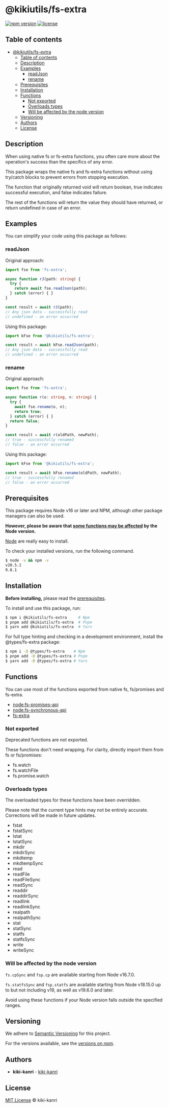 # @kikiutils/fs-extra

[![npm version](https://img.shields.io/npm/v/%40kikiutils%2Ffs-extra)](https://www.npmjs.com/package/@kikiutils/fs-extra)
[![license](https://img.shields.io/npm/l/%40kikiutils%2Ffs-extra)](https://www.npmjs.com/package/@kikiutils/fs-extra)

## Table of contents

- [@kikiutils/fs-extra](#kikiutilsfs-extra)
  - [Table of contents](#table-of-contents)
  - [Description](#description)
  - [Examples](#examples)
    - [readJson](#readjson)
    - [rename](#rename)
  - [Prerequisites](#prerequisites)
  - [Installation](#installation)
  - [Functions](#functions)
    - [Not exported](#not-exported)
    - [Overloads types](#overloads-types)
    - [Will be affected by the node version](#will-be-affected-by-the-node-version)
  - [Versioning](#versioning)
  - [Authors](#authors)
  - [License](#license)

## Description

When using native fs or fs-extra functions, you often care more about the operation's success than the specifics of any error.

This package wraps the native fs and fs-extra functions without using try/catch blocks to prevent errors from stopping execution.

The function that originally returned void will return boolean, true indicates successful execution, and false indicates failure.

The rest of the functions will return the value they should have returned, or return undefined in case of an error.

## Examples

You can simplify your code using this package as follows:

### readJson

Original approach:

```typescript
import fse from 'fs-extra';

async function rJ(path: string) {
  try {
    return await fse.readJson(path);
  } catch (error) { }
}

const result = await rJ(path);
// Any json data - successfully read
// undefined - an error occurred
```

Using this package:

```typescript
import kFse from '@kikiutils/fs-extra';

const result = await kFse.readJson(path);
// Any json data - successfully read
// undefined - an error occurred
```

### rename

Original approach:

```typescript
import fse from 'fs-extra';

async function r(o: string, n: string) {
  try {
    await fse.rename(o, n);
    return true;
  } catch (error) { }
  return false;
}

const result = await r(oldPath, newPath);
// true - successfully renamed
// false - an error occurred
```

Using this package:

```typescript
import kFse from '@kikiutils/fs-extra';

const result = await kFse.rename(oldPath, newPath);
// true - successfully renamed
// false - an error occurred
```

## Prerequisites

This package requires Node v16 or later and NPM, although other package managers can also be used.

**However, please be aware that [some functions may be affected](#will-be-affected-by-the-node-version) by the Node version.**

[Node](http://nodejs.org/) are really easy to install.

To check your installed versions, run the following command.

```bash
$ node -v && npm -v
v20.5.1
9.8.1
```

## Installation

**Before installing,** please read the [prerequisites](#prerequisites).

To install and use this package, run:

```bash
$ npm i @kikiutils/fs-extra     # Npm
$ pnpm add @kikiutils/fs-extra  # Pnpm
$ yarn add @kikiutils/fs-extra  # Yarn
```

For full type hinting and checking in a development environment, install the @types/fs-extra package:

```bash
$ npm i -D @types/fs-extra    # Npm
$ pnpm add -D @types/fs-extra # Pnpm
$ yarn add -D @types/fs-extra # Yarn
```

## Functions

You can use most of the functions exported from native fs, fs/promises and fs-extra.

- [node:fs-promises-api](https://nodejs.org/api/fs.html#promises-api)
- [node:fs-synchronous-api](https://nodejs.org/api/fs.html#synchronous-api)
- [fs-extra](https://www.npmjs.com/package/fs-extra)

### Not exported

Deprecated functions are not exported.

These functions don't need wrapping. For clarity, directly import them from fs or fs/promises:

- fs.watch
- fs.watchFile
- fs.promise.watch

### Overloads types

The overloaded types for these functions have been overridden.

Please note that the current type hints may not be entirely accurate. Corrections will be made in future updates.

- fstat
- fstatSync
- lstat
- lstatSync
- mkdir
- mkdirSync
- mkdtemp
- mkdtempSync
- read
- readFile
- readFileSync
- readSync
- readdir
- readdirSync
- readlink
- readlinkSync
- realpath
- realpathSync
- stat
- statSync
- statfs
- statfsSync
- write
- writeSync

### Will be affected by the node version

`fs.cpSync` and `fsp.cp` are available starting from Node v16.7.0.

`fs.statfsSync` and `fsp.statfs` are available starting from Node v18.15.0 up to but not including v19, as well as v19.6.0 and later.

Avoid using these functions if your Node version falls outside the specified ranges.

## Versioning

We adhere to [Semantic Versioning](http://semver.org) for this project.

For the versions available, see the [versions on npm](https://www.npmjs.com/package/@kikiutils/fs-extra?activeTab=versions).

## Authors

- **kiki-kanri** - [kiki-kanri](https://github.com/kiki-kanri)

## License

[MIT License](LICENSE) © kiki-kanri
